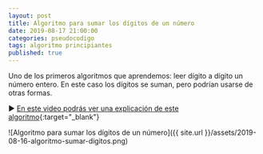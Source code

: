 ```yaml
---
layout: post
title: Algoritmo para sumar los dígitos de un número
date: 2019-08-17 21:00:00
categories: pseudocodigo
tags: algoritmo principiantes
published: true
---
```


Uno de los primeros algoritmos que aprendemos: leer dígito a dígito un número entero. En este caso los dígitos se suman, pero podrían usarse de otras formas.

▶️ [En este video podrás ver una explicación de este algoritmo](https://youtu.be/Ll8Q48_yPIM){:target="_blank"}

![Algoritmo para sumar los dígitos de un número]({{ site.url }}/assets/2019-08-16-algoritmo-sumar-digitos.png)
